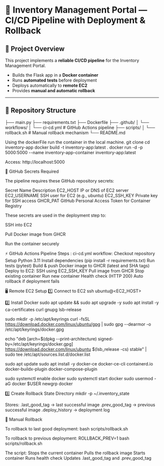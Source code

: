 # 🚀 Inventory Management Portal — CI/CD Pipeline with Deployment & Rollback

## 📘 Project Overview

This project implements a **reliable CI/CD pipeline** for the Inventory Management Portal.  
- Builds the Flask app in a **Docker container**  
- Runs **automated tests** before deployment  
- Deploys automatically to **remote EC2**  
- Provides **manual and automatic rollback**  

---

## 📂 Repository Structure

├── main.py
├── requirements.txt
├── Dockerfile
├── .github/
│ └── workflows/
│ └── ci-cd.yml # GitHub Actions pipeline
├── scripts/
│ └── rollback.sh # Manual rollback mechanism
└── README.md

Using the dockerFile run the container in the local machine.
git clone <repo-url>
cd inventory-app
docker build -t inventory-app:latest .
docker run -d -p 5000:5000 --name inventory-app-container inventory-app:latest

Access: http://localhost:5000

🔐 GitHub Secrets Required

The pipeline requires these GitHub repository secrets:

Secret Name	Description
EC2_HOST	IP or DNS of EC2 server
EC2_USERNAME	SSH user for EC2 (e.g., ubuntu)
EC2_SSH_KEY	Private key for SSH access
GHCR_PAT	GitHub Personal Access Token for Container Registry

These secrets are used in the deployment step to:

SSH into EC2

Pull Docker image from GHCR

Run the container securely

⚡ GitHub Actions Pipeline Steps :
ci-cd.yml workflow:
 Checkout repository
 Setup Python 3.11
 Install dependencies (pip install -r requirements.txt)
 Run tests (pytest)
 Build & push Docker image to GHCR (latest and SHA tags)
 Deploy to EC2:
 SSH using EC2_SSH_KEY
 Pull image from GHCR
 Stop existing container
 Run new container
 Health check (HTTP 200)
 Auto rollback if deployment fails


 🖥️ Remote EC2 Setup
1️⃣ Connect to EC2
ssh ubuntu@<EC2_HOST>

2️⃣ Install Docker
sudo apt update && sudo apt upgrade -y
sudo apt install -y ca-certificates curl gnupg lsb-release

sudo mkdir -p /etc/apt/keyrings
curl -fsSL https://download.docker.com/linux/ubuntu/gpg | sudo gpg --dearmor -o /etc/apt/keyrings/docker.gpg

echo "deb [arch=$(dpkg --print-architecture) signed-by=/etc/apt/keyrings/docker.gpg] \
https://download.docker.com/linux/ubuntu $(lsb_release -cs) stable" | \
sudo tee /etc/apt/sources.list.d/docker.list

sudo apt update
sudo apt install -y docker-ce docker-ce-cli containerd.io docker-buildx-plugin docker-compose-plugin

sudo systemctl enable docker
sudo systemctl start docker
sudo usermod -aG docker $USER
newgrp docker

3️⃣ Create Rollback State Directory
mkdir -p ~/.inventory_state

Stores:
.last_good_tag → last successful image
.prev_good_tag → previous successful image
.deploy_history → deployment log

🔁 Manual Rollback

To rollback to last good deployment:
bash scripts/rollback.sh

To rollback to previous deployment:
ROLLBACK_PREV=1 bash scripts/rollback.sh


The script:
Stops the current container
Pulls the rollback image
Starts container
Runs health check
Updates .last_good_tag and .prev_good_tag
